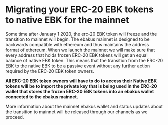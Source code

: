 # Migrating your ERC-20 EBK tokens to native EBK for the mainnet

Some time after January 1 2020, the erc-20 EBK token will freeze and the transition to mainnet will begin. The ebakus mainnet is designed to be backwards compatible with ethereum and thus maintains the address format of ethereum. When we launch the mainnet we will make sure that every address that holds frozen ERC-20 EBK tokens will get an equal balance of native EBK token. This means that the transition from the ERC-20 EBK to the native EBK to be a passive event without any further action required by the ERC-20 EBK token owners. 

**All ERC-20 EBK token owners will have to do to access their Native EBK tokens will be to import the private key that is being used in the ERC-20 wallet that stores the frozen ERC-20 EBK tokens into an ebakus wallet connected to the ebakus mainnet.**

More information about the mainnet ebakus wallet and status updates about the transition to mainnet will be released through our channels as we proceed.

